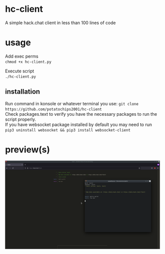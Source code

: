 # hc-client
A simple hack.chat client in less than 100 lines of code

# usage
Add exec perms <br/>
`chmod +x hc-client.py` <br/>

Execute script <br/>
`./hc-client.py` <br/>

## installation
Run command in konsole or whatever terminal you use:
`
git clone https://github.com/potatochips2001/hc-client
` <br/>
Check packages.text to verify you have the necessary packages to run the script properly. <br/>
If you have websocket package installed by default you may need to run `pip3 uninstall websocket && pip3 install websocket-client`

# preview(s)
![](/preview.png)
